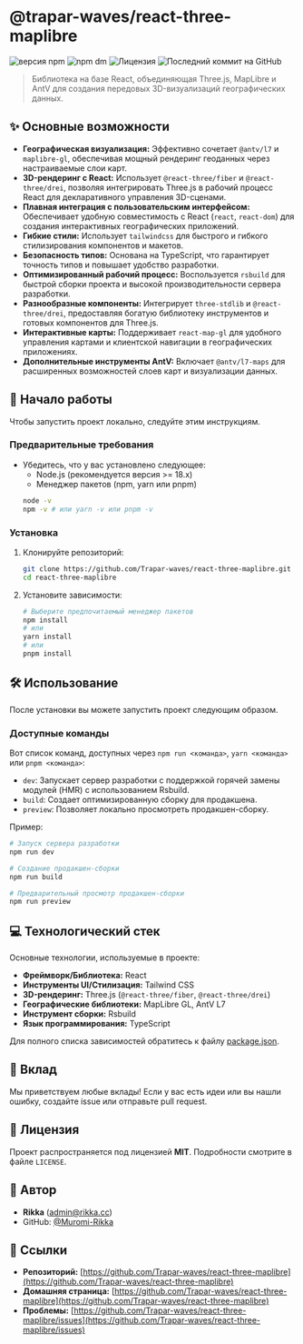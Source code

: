 # @trapar-waves/react-three-maplibre

![версия npm](https://img.shields.io/npm/v/@trapar-waves/react-three-maplibre)
![npm dm](https://img.shields.io/npm/dm/@trapar-waves/react-three-maplibre)
![Лицензия](https://img.shields.io/badge/license-MIT-green)
![Последний коммит на GitHub](https://img.shields.io/github/last-commit/Trapar-waves/react-three-maplibre)

> Библиотека на базе React, объединяющая Three.js, MapLibre и AntV для создания передовых 3D-визуализаций географических данных.

## ✨ Основные возможности

* **Географическая визуализация:** Эффективно сочетает `@antv/l7` и `maplibre-gl`, обеспечивая мощный рендеринг геоданных через настраиваемые слои карт.
* **3D-рендеринг с React:** Использует `@react-three/fiber` и `@react-three/drei`, позволяя интегрировать Three.js в рабочий процесс React для декларативного управления 3D-сценами.
* **Плавная интеграция с пользовательским интерфейсом:** Обеспечивает удобную совместимость с React (`react`, `react-dom`) для создания интерактивных географических приложений.
* **Гибкие стили:** Использует `tailwindcss` для быстрого и гибкого стилизирования компонентов и макетов.
* **Безопасность типов:** Основана на TypeScript, что гарантирует точность типов и повышает удобство разработки.
* **Оптимизированный рабочий процесс:** Воспользуется `rsbuild` для быстрой сборки проекта и высокой производительности сервера разработки.
* **Разнообразные компоненты:** Интегрирует `three-stdlib` и `@react-three/drei`, предоставляя богатую библиотеку инструментов и готовых компонентов для Three.js.
* **Интерактивные карты:** Поддерживает `react-map-gl` для удобного управления картами и клиентской навигации в географических приложениях.
* **Дополнительные инструменты AntV:** Включает `@antv/l7-maps` для расширенных возможностей слоев карт и визуализации данных.

## 🚀 Начало работы

Чтобы запустить проект локально, следуйте этим инструкциям.

### Предварительные требования

* Убедитесь, что у вас установлено следующее:
    * Node.js (рекомендуется версия >= 18.x)
    * Менеджер пакетов (npm, yarn или pnpm)
    ```bash
    node -v
    npm -v # или yarn -v или pnpm -v
    ```

### Установка

1. Клонируйте репозиторий:
    ```bash
    git clone https://github.com/Trapar-waves/react-three-maplibre.git
    cd react-three-maplibre
    ```
2. Установите зависимости:
    ```bash
    # Выберите предпочитаемый менеджер пакетов
    npm install
    # или
    yarn install
    # или
    pnpm install
    ```

## 🛠️ Использование

После установки вы можете запустить проект следующим образом.

### Доступные команды

Вот список команд, доступных через `npm run <команда>`, `yarn <команда>` или `pnpm <команда>`:

* `dev`: Запускает сервер разработки с поддержкой горячей замены модулей (HMR) с использованием Rsbuild.
* `build`: Создает оптимизированную сборку для продакшена.
* `preview`: Позволяет локально просмотреть продакшен-сборку.

Пример:
```bash
# Запуск сервера разработки
npm run dev 

# Создание продакшен-сборки
npm run build 

# Предварительный просмотр продакшен-сборки
npm run preview
```

## 💻 Технологический стек

Основные технологии, используемые в проекте:

* **Фреймворк/Библиотека:** React
* **Инструменты UI/Стилизация:** Tailwind CSS
* **3D-рендеринг:** Three.js (`@react-three/fiber`, `@react-three/drei`)
* **Географические библиотеки:** MapLibre GL, AntV L7
* **Инструмент сборки:** Rsbuild
* **Язык программирования:** TypeScript

Для полного списка зависимостей обратитесь к файлу [package.json](package.json).

## 🤝 Вклад

Мы приветствуем любые вклады! Если у вас есть идеи или вы нашли ошибку, создайте issue или отправьте pull request.

## 📄 Лицензия

Проект распространяется под лицензией **MIT**. Подробности смотрите в файле `LICENSE`.

## 👤 Автор

* **Rikka** ([admin@rikka.cc](mailto:admin@rikka.cc))
* GitHub: [@Muromi-Rikka](https://github.com/Muromi-Rikka)

## 🔗 Ссылки

* **Репозиторий:** [https://github.com/Trapar-waves/react-three-maplibre](https://github.com/Trapar-waves/react-three-maplibre)
* **Домашняя страница:** [https://github.com/Trapar-waves/react-three-maplibre](https://github.com/Trapar-waves/react-three-maplibre)
* **Проблемы:** [https://github.com/Trapar-waves/react-three-maplibre/issues](https://github.com/Trapar-waves/react-three-maplibre/issues)
